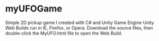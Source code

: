 # myUFOGame
Simple 2D pickup game I created with C# and Unity Game Engine
Unity Web Builds run in IE, Firefox, or Opera.
Download the source files, then double-click the MyUFO.html file to open the Web Build.
